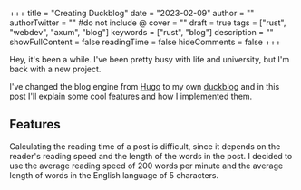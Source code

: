 +++
title = "Creating Duckblog"
date = "2023-02-09"
author = ""
authorTwitter = "" #do not include @
cover = ""
draft = true
tags = ["rust", "webdev", "axum", "blog"]
keywords = ["rust", "blog"]
description = ""
showFullContent = false
readingTime = false
hideComments = false
+++

Hey, it's been a while. I've been pretty busy with life and university, but I'm back with a new project.

I've changed the blog engine from [Hugo](https://gohugo.io/) to my own [duckblog](TODO) and in this post I'll explain 
some cool features and how I implemented them.

## Features



Calculating the reading time of a post is difficult, since it depends on the reader's reading speed and the length of the words in the post.
I decided to use the average reading speed of 200 words per minute and the average length of words in the English language of 5 characters.
